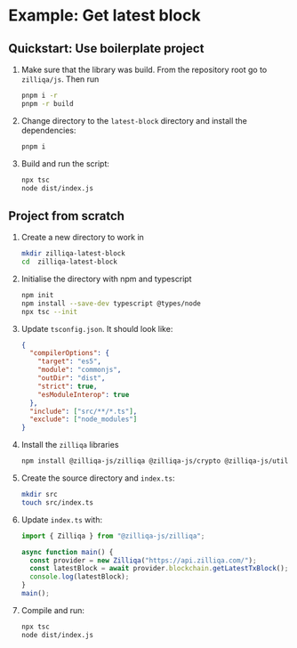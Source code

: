 # Example: Get latest block

## Quickstart: Use boilerplate project

1. Make sure that the library was build. From the repository root go to
   `zilliqa/js`. Then run

   ```sh
   pnpm i -r
   pnpm -r build
   ```

2. Change directory to the `latest-block` directory and install the
   dependencies:

   ```sh
   pnpm i
   ```

3. Build and run the script:

   ```sh
   npx tsc
   node dist/index.js
   ```

## Project from scratch

1. Create a new directory to work in

   ```sh
   mkdir zilliqa-latest-block
   cd  zilliqa-latest-block
   ```

2. Initialise the directory with npm and typescript

   ```sh
   npm init
   npm install --save-dev typescript @types/node
   npx tsc --init
   ```

3. Update `tsconfig.json`. It should look like:

   ```json
   {
     "compilerOptions": {
       "target": "es5",
       "module": "commonjs",
       "outDir": "dist",
       "strict": true,
       "esModuleInterop": true
     },
     "include": ["src/**/*.ts"],
     "exclude": ["node_modules"]
   }
   ```

4. Install the `zilliqa` libraries

   ```sh
   npm install @zilliqa-js/zilliqa @zilliqa-js/crypto @zilliqa-js/util @zilliqa-js/core @zilliqa-js/account @zilliqa-js/contract @zilliqa-js/blockchain
   ```

5. Create the source directory and `index.ts`:

   ```sh
   mkdir src
   touch src/index.ts
   ```

6. Update `index.ts` with:

   ```ts
   import { Zilliqa } from "@zilliqa-js/zilliqa";

   async function main() {
     const provider = new Zilliqa("https://api.zilliqa.com/");
     const latestBlock = await provider.blockchain.getLatestTxBlock();
     console.log(latestBlock);
   }
   main();
   ```

7. Compile and run:

   ```sh
   npx tsc
   node dist/index.js
   ```
